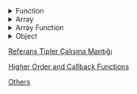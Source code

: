 <details>
  <summary>Function</summary>

```jsx
function sayHello(){
    console.log("Hello");
}

sayHello();
//Hello
```

---

```jsx
const myVariable = function () {
    return 2022-1998; 
}

let x = myVariable();
console.log(x);
//24
```

---

### ES6 - Fat Arrow

```jsx
const sayHello = () =>  {
    console.log("Hello");
}

sayHello();
//Hello
```

```jsx
/*Fat arrow, without parameters*/
const sayHello = _ => {
    console.log("Hello");
}

sayHello();
//Hello
```

```jsx
const fatArrowParametreli = (sayi) => {
    return sayi * sayi;
};

console.log(fatArrowParametreli(8));
//64
```

```jsx
/* Tek parametreli */
const fatArrowParametreliKisa = sayi => {
    return sayi * sayi;
}
console.log(fatArrowParametreliKisa(8));
//64
```

```jsx
/* Tek parametreli */
const fatArrowParametreliKisa = sayi => sayi * sayi;

console.log(fatArrowParametreliKisa(8));
//64
```

```jsx
const sayilariTopla = (s1, s2) => s1 + s2;

console.log(sayilariTopla(5,10));

const sayilariTopla2 = (s1, s2) => {
    return s1 + s2;
}
console.log(sayilariTopla2(5,10));
/*
15
15
*/
```
</details>

<details>
  <summary>Array</summary>

```jsx
let arabaMarkalari = ["Mercedes", "Audi", "BMW"];

console.log(arabaMarkalari.toString());
console.log(arabaMarkalari);
console.log(arabaMarkalari[0]);

arabaMarkalari[3] = "Honda";
console.log(arabaMarkalari.toString());

console.log(arabaMarkalari.length);
```

![Untitled](Notes/Untitled.png)

```jsx
let arabaMarkalari = ["Mercedes", "Audi", "BMW"];

for (let i = 0; i < arabaMarkalari.length; i++) {
    console.log(arabaMarkalari[i]);
}

for (let anlıkDiziElemani of arabaMarkalari) {

    console.log(anlıkDiziElemani);

}
```

![Untitled](Notes/Untitled%201.png)

```jsx
let myArray = [1, "emre", true];
```
</details>

<details>
  <summary>Array Function</summary>

```jsx
let isimler = ["emre", "hasan", "ayşe"];
console.log(isimler.toString());
console.log(isimler.join(".&."));
```

![Untitled](Notes/Untitled%202.png)

```jsx
let isimler = ["emre", "hasan", "ayşe"];
console.log(isimler.toString());

//push diziye eleman ekler ve dizinin yeni boyutunu geri döndürür.
let diziElemanSayisi = isimler.push("ali");
console.log(isimler.toString());
console.log(diziElemanSayisi);

//pop diziden eleman çıkarır ve çıkardığı elemanı geri döndürür.
let dizidenCikarilanEleman = isimler.pop();
console.log(isimler.toString());
console.log(dizidenCikarilanEleman);
```

![Untitled](Notes/Untitled%203.png)

```jsx
let isimler = ["emre", "hasan", "ayşe"];
console.log(isimler.toString());

//dizinin ilk elemanını çıkarır ve bu cıkarılan elemanı döndürür.
let x = isimler.shift();
console.log(isimler.toString());
console.log(x);

//dizinin en basına eleman ekler ve dizinin yeni eleman sayısını döndürür.
let y = isimler.unshift("serkan");
console.log(isimler.toString());
console.log(y);
```

![Untitled](Notes/Untitled%204.png)

```jsx
let isimler = ["emre", "hasan", "ayşe"];
console.log(isimler.toString());

//delete ile verilen indeksteki eleman silinir.
delete isimler[1];
console.log(isimler.toString());
console.log(isimler[0]);
console.log(isimler[1]);
console.log(isimler[2]);
```

![Untitled](Notes/Untitled%205.png)

```jsx
let fruits = ["Banana", "Orange", "Apple", "Mango"];
console.log(fruits.toString());

// At position 2, remove 1 element, add 2 elements
// Return value: an array containing the removed items (if any).
fruits.splice(2, 1, "Lemon", "Kiwi");
console.log(fruits.toString());
```

![Untitled](Notes/Untitled%206.png)

```jsx
let fruits = ["Banana", "Orange", "Apple", "Mango"];
console.log(fruits.toString());

// At position 2, don't delete any element, add 2 elements
fruits.splice(2, 0, "Lemon", "Kiwi");
console.log(fruits.toString());
```

![Untitled](Notes/Untitled%207.png)

```jsx
let fruits = ["Banana", "Orange", "Apple", "Mango", "Kiwi"];
console.log(fruits.toString());

// At position 2, remove 2 items: 
fruits.splice(2, 2);
console.log(fruits.toString());
```

![Untitled](Notes/Untitled%208.png)

```jsx
//The concat() method concatenates (joins) two or more arrays

const arr1 = ["Cecilie", "Lone"];
const arr2 = ["Emil", "Tobias", "Linus"];

const children = arr1.concat(arr2); 

console.log(arr1.toString());
console.log(arr2.toString());
console.log(children.toString());
```

![Untitled](Notes/Untitled%209.png)

```jsx
//Array.slice() returns selected array elements as a new array

const fruits = ["Banana", "Orange", "Lemon", "Apple", "Mango"];
const citrus = fruits.slice(1, 3);
console.log(fruits.toString());
console.log(citrus.toString());
```

![Untitled](Notes/Untitled%2010.png)


</details>

<details>
  <summary>Object</summary>

```jsx
let person = {
    firstName: 'Serkan',
    lastName: 'ISIK',
    yearOfBirth: 1998,
    married: false,
    favoriteColors: ['Black', 'White', "Grey"],
    calculateAge: function () {
        this.age = 2022 - this.yearOfBirth;
    }
};

console.log(person.firstName);
console.log(person.lastName);
console.log(person.yearOfBirth);
console.log(person.married);
console.log(person.favoriteColors);

person.calculateAge(); 
console.log(person.age); //you have to call the function first
```

![Untitled](Notes/Untitled%2011.png)

```jsx
let person = {
    firstName: 'Serkan',
    lastName: 'ISIK',
    yearOfBirth: 1998,
    married: false,
    favoriteColors: ['Black', 'White', "Grey"],
};

console.log(person['firstName']);
console.log(person['lastName']);
console.log(person['yearOfBirth']);
console.log(person['married']);
console.log(person['favoriteColors']);
```

![Untitled](Notes/Untitled%2012.png)

```jsx
let person = {
    firstName: 'Serkan',
    lastName: 'ISIK',
    yearOfBirth: 1998,
    married: false,
    favoriteColors: ['Black', 'White', "Grey"],
};

let person2 = {
    firstName: 'Esmanur',
    lastName: 'MAZLUM',
    yearOfBirth: 2000,
    married: false,
    favoriteColors: ['Black', 'Green', "Blue"],
};

//Array
let people = [person, person2];

console.log(people);
console.log(people[0].firstName);
console.log(people[1].firstName);
```

![Untitled](Notes/Untitled%2013.png)

```jsx
let person = new Object();

person.firstName = "Serkan";
person.lastName = "ISIK"
person.yearOfBirth = 1998;

console.log(person.firstName);
console.log(person.lastName);
console.log(person.yearOfBirth);
```

![Untitled](Notes/Untitled%2014.png)
</details>


[Referans Tipler Çalışma Mantığı](Notes/referansTiplerÇalışmaMantığı/README.md)

[Higher Order and Callback Functions](Notes/higherOrderAndCallbackFunctions/README.md)

[Others](Notes/others/README.md)